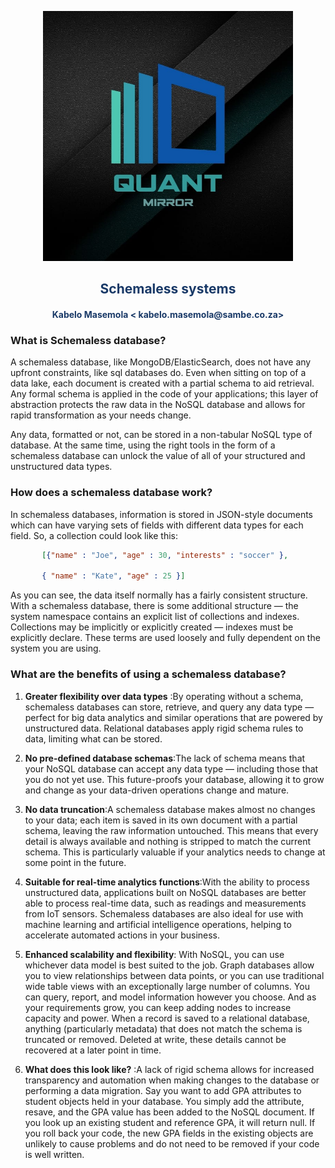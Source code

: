 <p align="center" style="background-color:"><img src="../assets/logo.jpeg"  width="400"></p><p align="center"><h2 style="color: #193967; text-align: center">
    Schemaless systems
</h2></p>
<p align="center"><h4 style="color: #193967; text-align: center">
    Kabelo Masemola < kabelo.masemola@sambe.co.za>
</h4></p>

### What is Schemaless database? 
A schemaless database, like MongoDB/ElasticSearch, does not have any upfront
constraints, like sql databases do. Even when sitting on top of a data lake, each document is created with a partial schema 
to aid retrieval. Any formal schema is applied in the code of your applications; 
this layer of abstraction protects the raw data in the NoSQL database and allows for rapid transformation as your needs change.

Any data, formatted or not, can be stored in a non-tabular NoSQL type of database.
At the same time, using the right tools in the form of a schemaless database can unlock the value of all of your 
structured and unstructured data types.

### How does a schemaless database work?

In schemaless databases, information is stored in JSON-style documents which can have varying sets of fields with different data types for each field. So, a collection could look like this:

```json
       [{"name" : "Joe", "age" : 30, "interests" : "soccer" },

       { "name" : "Kate", "age" : 25 }]
```
As you can see, the data itself normally has a fairly consistent structure. With a schemaless database, there is some additional structure 
— the system namespace contains an explicit list of collections and indexes.
Collections may be implicitly or explicitly created — indexes must be explicitly declare. These terms are used loosely and fully dependent on the system
you are using.

### What are the benefits of using a schemaless database?

1. **Greater flexibility over data types** :By operating without a schema, schemaless databases can store, retrieve, and query any data type — 
   perfect for big data analytics and similar operations that are powered by unstructured data. Relational databases 
   apply rigid schema rules to data, limiting what can be stored.
   
2. **No pre-defined database schemas**:The lack of schema means that your NoSQL database can accept any data type
   — including those that you do not yet use. This future-proofs your database, allowing it to grow and change as your
   data-driven operations change and mature.
3. **No data truncation**:A schemaless database makes almost no changes to your data; each item is saved in its own document with a partial schema,
   leaving the raw information untouched. This means that every detail is always available and nothing is stripped to match the current schema. 
   This is particularly valuable if your analytics needs to change at some point in the future.
4. **Suitable for real-time analytics functions**:With the ability to process unstructured data, applications built on NoSQL databases are 
   better able to process real-time data, such as readings and measurements from IoT sensors. Schemaless databases are also ideal for use 
   with machine learning and artificial intelligence operations, helping to accelerate automated actions in your business.
5. **Enhanced scalability and flexibility**: With NoSQL, you can use whichever data model is best suited to the job. 
   Graph databases allow you to view relationships between data points, or you can use traditional wide table views with an exceptionally 
   large number of columns. You can query, report, and model information however you choose. And as your requirements grow, you can keep 
   adding nodes to increase capacity and power.
    When a record is saved to a relational database, anything (particularly metadata) that does not match the schema is truncated or removed. 
   Deleted at write, these details cannot be recovered at a later point in time.
6. **What does this look like?** :A lack of rigid schema allows for increased transparency and automation when making changes to the database
   or performing a data migration. Say you want to add GPA attributes to student objects held in your database. You simply add the attribute, 
   resave, and the GPA value has been added to the NoSQL document. If you look up an existing student and reference GPA, it will return null.
   If you roll back your code, the new GPA fields in the existing objects are unlikely to cause problems and do not need to be removed if your code 
   is well written.
